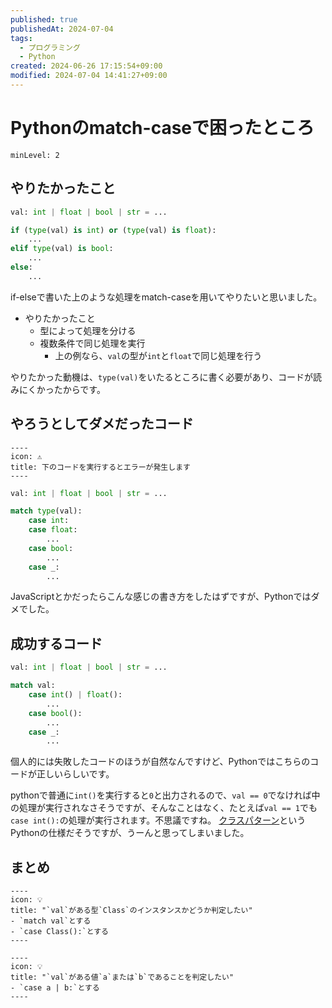 ```yaml
---
published: true
publishedAt: 2024-07-04
tags:
  - プログラミング
  - Python
created: 2024-06-26 17:15:54+09:00
modified: 2024-07-04 14:41:27+09:00
---
```


# Pythonのmatch-caseで困ったところ

```table-of-contents
minLevel: 2
```

## やりたかったこと

```python
val: int | float | bool | str = ...

if (type(val) is int) or (type(val) is float):
    ...
elif type(val) is bool:
    ...
else:
    ...
```

if-elseで書いた上のような処理をmatch-caseを用いてやりたいと思いました。

- やりたかったこと
    - 型によって処理を分ける
    - 複数条件で同じ処理を実行
        - 上の例なら、`val`の型が`int`と`float`で同じ処理を行う

やりたかった動機は、`type(val)`をいたるところに書く必要があり、コードが読みにくかったからです。

## やろうとしてダメだったコード

```callout
----
icon: ⚠
title: 下のコードを実行するとエラーが発生します
----
```

```python
val: int | float | bool | str = ...

match type(val):
    case int:
    case float:
        ...
    case bool:
        ...
    case _:
        ...
```

JavaScriptとかだったらこんな感じの書き方をしたはずですが、Pythonではダメでした。

## 成功するコード

```python
val: int | float | bool | str = ...

match val:
    case int() | float():
        ...
    case bool():
        ...
    case _:
        ...
```

個人的には失敗したコードのほうが自然なんですけど、Pythonではこちらのコードが正しいらしいです。

pythonで普通に`int()`を実行すると`0`と出力されるので、`val == 0`でなければ中の処理が実行されなさそうですが、そんなことはなく、たとえば`val == 1`でも`case int():`の処理が実行されます。不思議ですね。
[クラスパターン](https://docs.python.org/ja/3/reference/compound_stmts.html#class-patterns)というPythonの仕様だそうですが、うーんと思ってしまいました。

## まとめ

```callout
----
icon: 💡
title: "`val`がある型`Class`のインスタンスかどうか判定したい"
- `match val`とする
- `case Class():`とする
----
```

```callout
----
icon: 💡
title: "`val`がある値`a`または`b`であることを判定したい"
- `case a | b:`とする
----
```
